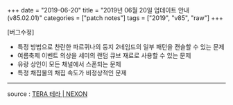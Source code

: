 +++
date = "2019-06-20"
title = "2019년 06월 20일 업데이트 안내 (v85.02.01)"
categories = ["patch notes"]
tags = ["2019", "v85", "raw"]
+++

[버그수정]
- 특정 방법으로 찬란한 파르퀴나의 둥지 2네임드의 일부 패턴을 캔슬할 수 있는 문제
- 여름축제 이벤트 의상을 세미의 랜덤 큐브 재료로 사용할 수 있는 문제
- 유랑 상인이 모든 채널에서 스폰되는 문제
- 특정 채집물의 채집 속도가 비정상적인 문제

----

source : [TERA 테라 | NEXON](http://tera.nexon.com/news/update/view.aspx?n4articlesn=397)
